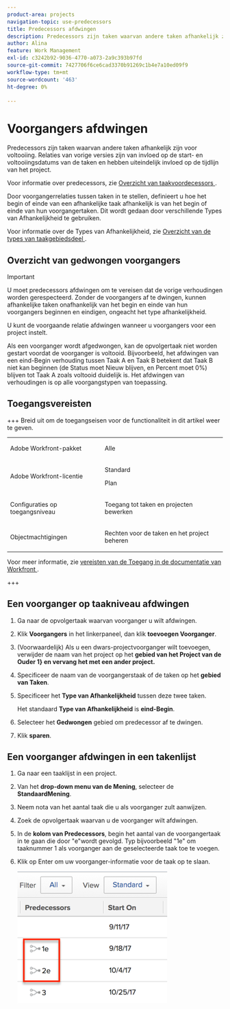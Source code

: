```yaml
---
product-area: projects
navigation-topic: use-predecessors
title: Predecessors afdwingen
description: Predecessors zijn taken waarvan andere taken afhankelijk zijn voor voltooiing. Relaties van vorige versies zijn van invloed op de start- en voltooiingsdatums van de taken en hebben uiteindelijk invloed op de tijdlijn van het project.
author: Alina
feature: Work Management
exl-id: c3242b92-9036-4770-a073-2a9c393b97fd
source-git-commit: 7427706f6ce6cad3370b91269c1b4e7a10ed09f9
workflow-type: tm+mt
source-wordcount: '463'
ht-degree: 0%

---
```


# Voorgangers afdwingen

<!-- Audited: 2/2024 -->

Predecessors zijn taken waarvan andere taken afhankelijk zijn voor voltooiing. Relaties van vorige versies zijn van invloed op de start- en voltooiingsdatums van de taken en hebben uiteindelijk invloed op de tijdlijn van het project.

Voor informatie over predecessors, zie [ Overzicht van taakvoordecessors ](../../../manage-work/tasks/use-prdcssrs/predecessors-overview.md).

Door voorgangerrelaties tussen taken in te stellen, definieert u hoe het begin of einde van een afhankelijke taak afhankelijk is van het begin of einde van hun voorgangertaken. Dit wordt gedaan door verschillende Types van Afhankelijkheid te gebruiken.

Voor informatie over de Types van Afhankelijkheid, zie [ Overzicht van de types van taakgebiedsdeel ](../../../manage-work/tasks/use-prdcssrs/task-dependency-types.md).

## Overzicht van gedwongen voorgangers

>[!IMPORTANT]
>
>U moet predecessors afdwingen om te vereisen dat de vorige verhoudingen worden gerespecteerd. Zonder de voorgangers af te dwingen, kunnen afhankelijke taken onafhankelijk van het begin en einde van hun voorgangers beginnen en eindigen, ongeacht het type afhankelijkheid.

U kunt de voorgaande relatie afdwingen wanneer u voorgangers voor een project instelt.

Als een voorganger wordt afgedwongen, kan de opvolgertaak niet worden gestart voordat de voorganger is voltooid. Bijvoorbeeld, het afdwingen van een eind-Begin verhouding tussen Taak A en Taak B betekent dat Taak B niet kan beginnen (de Status moet Nieuw blijven, en Percent moet 0%) blijven tot Taak A zoals voltooid duidelijk is. Het afdwingen van verhoudingen is op alle voorgangstypen van toepassing.

## Toegangsvereisten

+++ Breid uit om de toegangseisen voor de functionaliteit in dit artikel weer te geven.

<table style="table-layout:auto"> 
 <col> 
 <col> 
 <tbody> 
  <tr> 
   <td role="rowheader">Adobe Workfront-pakket</td> 
   <td> <p>Alle</p> </td> 
  </tr> 
  <tr> 
   <td role="rowheader">Adobe Workfront-licentie</td> 
   <td><p>Standard</p> 
   <p>Plan</p> </td> 
  </tr> 
  <tr> 
   <td role="rowheader">Configuraties op toegangsniveau</td> 
   <td> <p>Toegang tot taken en projecten bewerken</p> </td> 
  </tr> 
  <tr> 
   <td role="rowheader">Objectmachtigingen</td> 
   <td> <p>Rechten voor de taken en het project beheren</p></td> 
  </tr> 
 </tbody> 
</table>

Voor meer informatie, zie [ vereisten van de Toegang in de documentatie van Workfront ](/help/quicksilver/administration-and-setup/add-users/access-levels-and-object-permissions/access-level-requirements-in-documentation.md).

+++

<!--Old:

<table style="table-layout:auto"> 
 <col> 
 <col> 
 <tbody> 
  <tr> 
   <td role="rowheader">Adobe Workfront plan</td> 
   <td> <p>Any</p> </td> 
  </tr> 
  <tr> 
   <td role="rowheader">Adobe Workfront license</td> 
   <td>
      <p>New: Standard</p> 
      <p>OR</p>
      <p>Current: Plan</p>
   </td> 
  </tr> 
  <tr> 
   <td role="rowheader">Access level configurations</td> 
   <td> <p>Edit access to Tasks and Projects</p> </td> 
  </tr> 
  <tr> 
   <td role="rowheader">Object permissions</td> 
   <td><p>Manage permissions to the tasks and the project</p></td> 
  </tr> 
 </tbody> 
</table>-->

## Een voorganger op taakniveau afdwingen

1. Ga naar de opvolgertaak waarvan voorganger u wilt afdwingen.
1. Klik **Voorgangers** in het linkerpaneel, dan klik **toevoegen Voorganger**.
1. (Voorwaardelijk) Als u een dwars-projectvoorganger wilt toevoegen, verwijder de naam van het project op het **gebied van het Project van de Ouder 1} en vervang het met een ander project.**
1. Specificeer de naam van de voorgangerstaak of de taken op het **gebied van Taken**.
1. Specificeer het **Type van Afhankelijkheid** tussen deze twee taken.

   Het standaard **Type van Afhankelijkheid** is **eind-Begin**.

1. Selecteer het **Gedwongen** gebied om predecessor af te dwingen.
1. Klik **sparen**.

## Een voorganger afdwingen in een takenlijst

1. Ga naar een taaklijst in een project.
1. Van het **drop-down menu van de Mening**, selecteer de **StandaardMening**.

1. Neem nota van het aantal taak die u als voorganger zult aanwijzen.
1. Zoek de opvolgertaak waarvan u de voorganger wilt afdwingen.
1. In de **kolom van Predecessors**, begin het aantal van de voorgangertaak in te gaan die door &quot;e&quot;wordt gevolgd. Typ bijvoorbeeld &quot;1e&quot; om taaknummer 1 als voorganger aan de geselecteerde taak toe te voegen.
1. Klik op Enter om uw voorganger-informatie voor de taak op te slaan.

   ![ predecessor_required_in_list.png ](assets/predecessor-enforced-in-list-350x308.png)
